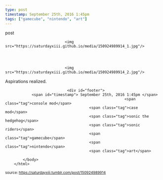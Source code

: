 ```yaml
---
type: post
timestamp: September 25th, 2016 1:45pm
tags: ["gamecube", "nintendo", "art"]
---
```

post


                               <img src="https://saturdayxiii.github.io/media/150924989914_1.jpg"/>
                           

                                                                                                                           

                               <img src="https://saturdayxiii.github.io/media/150924989914_2.jpg"/>
                           

                                                                                                                      
Aspirations realized.
 
                                    
                
                
                
                
                                <div id="footer">
                <span id="timestamp"> September 25th, 2016 1:45pm </span>
                                                          <span class="tag">console mod</span>
                                          <span class="tag">case mod</span>
                                          <span class="tag">sonic the hedgehog</span>
                                          <span class="tag">sonic riders</span>
                                          <span class="tag">gamecube</span>
                                          <span class="tag">nintendo</span>
                                          <span class="tag">art</span>
                                                    
            </body>
        </html>

        
<small>source: https://saturdayxiii.tumblr.com/post/150924989914</small>